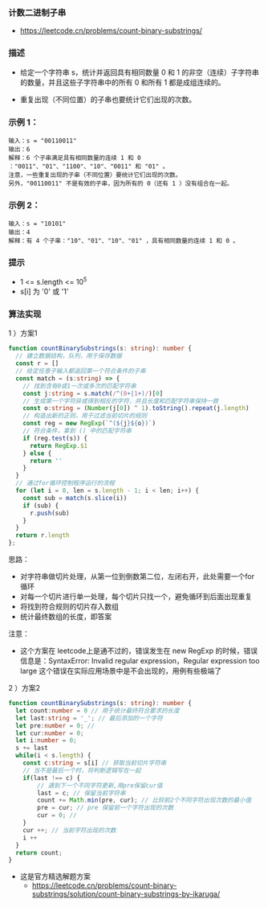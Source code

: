 ### 计数二进制子串
- https://leetcode.cn/problems/count-binary-substrings/
### 描述

- 给定一个字符串 s，统计并返回具有相同数量 0 和 1 的非空（连续）子字符串的数量，并且这些子字符串中的所有 0 和所有 1 都是成组连续的。

- 重复出现（不同位置）的子串也要统计它们出现的次数。

### 示例 1：

```
输入：s = "00110011"
输出：6
解释：6 个子串满足具有相同数量的连续 1 和 0 ："0011"、"01"、"1100"、"10"、"0011" 和 "01" 。
注意，一些重复出现的子串（不同位置）要统计它们出现的次数。
另外，"00110011" 不是有效的子串，因为所有的 0（还有 1 ）没有组合在一起。
```

### 示例 2：

```
输入：s = "10101"
输出：4
解释：有 4 个子串："10"、"01"、"10"、"01" ，具有相同数量的连续 1 和 0 。
```

### 提示

- 1 <= s.length <= $10^5$
- s[i] 为 '0' 或 '1'

### 算法实现

1 ）方案1

```ts
function countBinarySubstrings(s: string): number {
  // 建立数据结构，队列，用于保存数据
  const r = []
  // 给定任意子输入都返回第一个符合条件的子串
  const match = (s:string) => {
    // 找到含有0或1一次或多次的匹配字符串
    const j:string = s.match(/^(0+|1+)/)[0]
    // 生成第一个字符异或得到相反的字符，并且长度和匹配字符串保持一致
    const o:string = (Number(j[0]) ^ 1).toString().repeat(j.length)
    // 构造出新的正则，用于过滤当前切片的规则
    const reg = new RegExp(`^(${j}${o})`)
    // 符合条件，拿到 () 中的匹配字符串
    if (reg.test(s)) {
      return RegExp.$1
    } else {
      return ''
    }
  }
  // 通过for循环控制程序运行的流程
  for (let i = 0, len = s.length - 1; i < len; i++) {
    const sub = match(s.slice(i))
    if (sub) {
      r.push(sub)
    }
  }
  return r.length
};
```

思路：
- 对字符串做切片处理，从第一位到倒数第二位，左闭右开，此处需要一个for循环
- 对每一个切片进行单一处理，每个切片只找一个，避免循环到后面出现重复
- 将找到符合规则的切片存入数组
- 统计最终数组的长度，即答案

注意：
- 这个方案在 leetcode上是通不过的，错误发生在 new RegExp 的时候，错误信息是：SyntaxError: Invalid regular expression，Regular expression too large 这个错误在实际应用场景中是不会出现的，用例有些极端了

2 ）方案2

```ts
function countBinarySubstrings(s: string): number {
  let count:number = 0 // 用于统计最终符合要求的长度
  let last:string = '_'; // 最后添加的一个字符
  let pre:number = 0; // 
  let cur:number = 0;
  let i:number = 0;
  s += last
  while(i < s.length) {
    const c:string = s[i] // 获取当前切片字符串
    // 当不是最后一个时，将判断逻辑写在一起
    if(last !== c) {
        // 遇到下一个不同字符更新,用pre保留cur值
        last = c; // 保留当前字符串
        count += Math.min(pre, cur); // 比较前2个不同字符出现次数的最小值
        pre = cur; // pre 保留前一个字符出现的次数
        cur = 0; // 
    }
    cur ++; // 当前字符出现的次数
    i ++
  }
  return count;
}
```

- 这是官方精选解题方案
  * https://leetcode.cn/problems/count-binary-substrings/solution/count-binary-substrings-by-ikaruga/